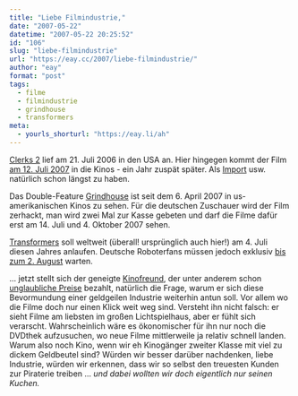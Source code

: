 ```yaml
---
title: "Liebe Filmindustrie,"
date: "2007-05-22"
datetime: "2007-05-22 20:25:52"
id: "106"
slug: "liebe-filmindustrie"
url: "https://eay.cc/2007/liebe-filmindustrie/"
author: "eay"
format: "post"
tags:
  - filme
  - filmindustrie
  - grindhouse
  - transformers
meta:
  - yourls_shorturl: "https://eay.li/ah"
---
```


[Clerks 2](http://www.imdb.com/title/tt0424345/) lief am 21. Juli 2006 in den USA an. Hier hingegen kommt der Film [am 12. Juli 2007](http://www.abspannsitzenbleiber.de/2007/05/22/clerks-ii-kommt-doch-noch/) in die Kinos - ein Jahr zuspät später. Als [Import](http://www.amazon.de/exec/obidos/ASIN/B000KRNMMG/eayznet-21) usw. natürlich schon längst zu haben.

Das Double-Feature [Grindhouse](http://www.imdb.com/title/tt0462322/) ist seit dem 6. April 2007 in us-amerikanischen Kinos zu sehen. Für die deutschen Zuschauer wird der Film zerhackt, man wird zwei Mal zur Kasse gebeten und darf die Filme dafür erst am 14. Juli und 4. Oktober 2007 sehen.

[Transformers](http://www.imdb.com/title/tt0418279/) soll weltweit (überall! ursprünglich auch hier!) am 4. Juli diesen Jahres anlaufen. Deutsche Roboterfans müssen jedoch exklusiv [bis zum 2. August](http://blog.affenheimtheater.de/2007/05/22/universal-pictures-hasst-deutschland-transfomers-kinostart-verschoben/) warten.

... jetzt stellt sich der geneigte [Kinofreund](//eay.cc/themen/kinolog/), der unter anderem schon [unglaubliche Preise](//eay.cc/2007/der-tanzende-peter-parker/) bezahlt, natürlich die Frage, warum er sich diese Bevormundung einer geldgeilen Industrie weiterhin antun soll. Vor allem wo die Filme doch nur einen Klick weit weg sind. Versteht ihn nicht falsch: er sieht Filme am liebsten im großen Lichtspielhaus, aber er fühlt sich verarscht. Wahrscheinlich wäre es ökonomischer für ihn nur noch die DVDthek aufzusuchen, wo neue Filme mittlerweile ja relativ schnell landen. Warum also noch Kino, wenn wir eh Kinogänger zweiter Klasse mit viel zu dickem Geldbeutel sind? Würden wir besser darüber nachdenken, liebe Industrie, würden wir erkennen, dass wir so selbst den treuesten Kunden zur Piraterie treiben ... _und dabei wollten wir doch eigentlich nur seinen Kuchen._
